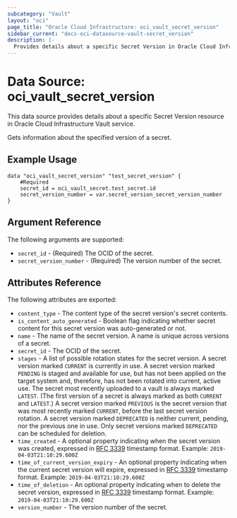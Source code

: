 ```yaml
---
subcategory: "Vault"
layout: "oci"
page_title: "Oracle Cloud Infrastructure: oci_vault_secret_version"
sidebar_current: "docs-oci-datasource-vault-secret_version"
description: |-
  Provides details about a specific Secret Version in Oracle Cloud Infrastructure Vault service
---
```


# Data Source: oci_vault_secret_version
This data source provides details about a specific Secret Version resource in Oracle Cloud Infrastructure Vault service.

Gets information about the specified version of a secret.


## Example Usage

```hcl
data "oci_vault_secret_version" "test_secret_version" {
	#Required
	secret_id = oci_vault_secret.test_secret.id
	secret_version_number = var.secret_version_secret_version_number
}
```

## Argument Reference

The following arguments are supported:

* `secret_id` - (Required) The OCID of the secret.
* `secret_version_number` - (Required) The version number of the secret.


## Attributes Reference

The following attributes are exported:

* `content_type` - The content type of the secret version's secret contents.
* `is_content_auto_generated` - Boolean flag indicating whether secret content for this secret version was auto-generated or not. 
* `name` - The name of the secret version. A name is unique across versions of a secret. 
* `secret_id` - The OCID of the secret.
* `stages` - A list of possible rotation states for the secret version. A secret version marked `CURRENT` is currently in use. A secret version marked `PENDING` is staged and available for use, but has not been applied on the target system and, therefore, has not been rotated into current, active use. The secret most recently uploaded to a vault is always marked `LATEST`. (The first version of a secret is always marked as both `CURRENT` and `LATEST`.) A secret version marked `PREVIOUS` is the secret version that was most recently marked `CURRENT`, before the last secret version rotation. A secret version marked `DEPRECATED` is neither current, pending, nor the previous one in use. Only secret versions marked `DEPRECATED` can be scheduled for deletion. 
* `time_created` - A optional property indicating when the secret version was created, expressed in [RFC 3339](https://tools.ietf.org/html/rfc3339) timestamp format. Example: `2019-04-03T21:10:29.600Z` 
* `time_of_current_version_expiry` - An optional property indicating when the current secret version will expire, expressed in [RFC 3339](https://tools.ietf.org/html/rfc3339) timestamp format. Example: `2019-04-03T21:10:29.600Z` 
* `time_of_deletion` - An optional property indicating when to delete the secret version, expressed in [RFC 3339](https://tools.ietf.org/html/rfc3339) timestamp format. Example: `2019-04-03T21:10:29.600Z` 
* `version_number` - The version number of the secret.

